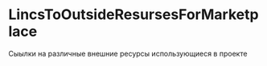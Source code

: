 # LincsToOutsideResursesForMarketplace
Сыылки на различные внешние ресурсы использующиеся в проекте
